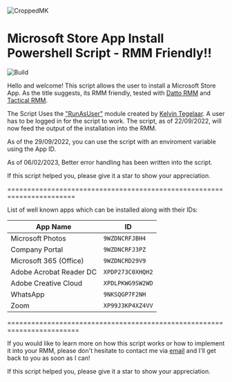 ![CroppedMK](https://user-images.githubusercontent.com/16869300/191701451-5550afce-b19f-4f8c-9e28-90777dd441e1.png)

# Microsoft Store App Install Powershell Script - RMM Friendly!!

![Build](https://img.shields.io/badge/Build-Passing-Success)

Hello and welcome!
This script allows the user to install a Microsoft Store App. As the title suggests, its RMM friendly, tested with [Datto RMM](https://www.datto.com/products/rmm/) and [Tactical RMM](https://github.com/amidaware/tacticalrmm). 

The Script Uses the ["RunAsUser"](https://github.com/KelvinTegelaar/RunAsUser) module created by [Kelvin Tegelaar](https://www.cyberdrain.com/). A user has to be logged in for the script to work. The script, as of 22/09/2022, will now feed the output of the installation into the RMM.

As of the 29/09/2022, you can use the script with an enviroment variable using the App ID.

As of 06/02/2023, Better error handling has been written into the script.

If this script helped you, please give it a star to show your appreciation. 

=======================================================================

List of well known apps which can be installed along with their IDs:

App Name | ID
--- | ---
Microsoft Photos | `9WZDNCRFJBH4`
Company Portal | `9WZDNCRFJ3PZ`
Microsoft 365 (Office) | `9WZDNCRD29V9`
Adobe Acrobat Reader DC | `XPDP273C0XHQH2`
Adobe Creative Cloud | `XPDLPKWG9SW2WD`
WhatsApp | `9NKSQGP7F2NH`
Zoom | `XP99J3KP4XZ4VV`

========================================================================

If you would like to learn more on how this script works or how to implement it into your RMM, please don't hesitate to contact me via [email](mailto:david@mearkats.co.uk) and I'll get back to you as soon as I can!

If this script helped you, please give it a star to show your appreciation. 
